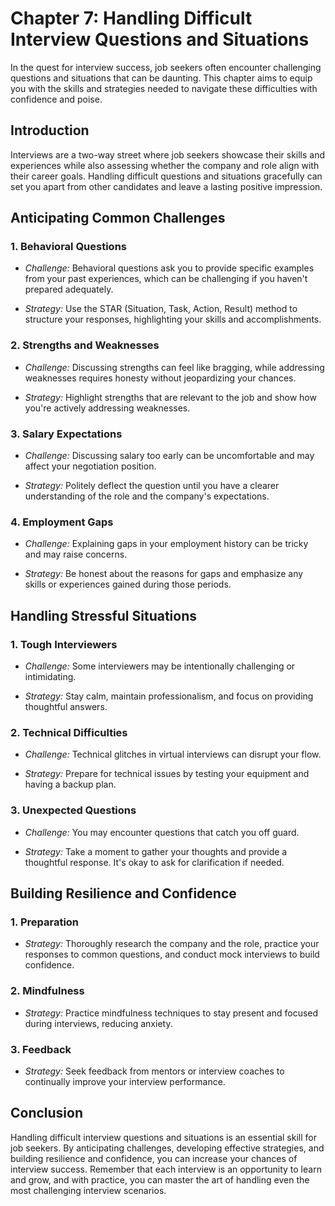 Chapter 7: Handling Difficult Interview Questions and Situations
================================================================

In the quest for interview success, job seekers often encounter challenging questions and situations that can be daunting. This chapter aims to equip you with the skills and strategies needed to navigate these difficulties with confidence and poise.

Introduction
------------

Interviews are a two-way street where job seekers showcase their skills and experiences while also assessing whether the company and role align with their career goals. Handling difficult questions and situations gracefully can set you apart from other candidates and leave a lasting positive impression.

Anticipating Common Challenges
------------------------------

### 1. **Behavioral Questions**

* *Challenge:* Behavioral questions ask you to provide specific examples from your past experiences, which can be challenging if you haven't prepared adequately.

* *Strategy:* Use the STAR (Situation, Task, Action, Result) method to structure your responses, highlighting your skills and accomplishments.

### 2. **Strengths and Weaknesses**

* *Challenge:* Discussing strengths can feel like bragging, while addressing weaknesses requires honesty without jeopardizing your chances.

* *Strategy:* Highlight strengths that are relevant to the job and show how you're actively addressing weaknesses.

### 3. **Salary Expectations**

* *Challenge:* Discussing salary too early can be uncomfortable and may affect your negotiation position.

* *Strategy:* Politely deflect the question until you have a clearer understanding of the role and the company's expectations.

### 4. **Employment Gaps**

* *Challenge:* Explaining gaps in your employment history can be tricky and may raise concerns.

* *Strategy:* Be honest about the reasons for gaps and emphasize any skills or experiences gained during those periods.

Handling Stressful Situations
-----------------------------

### 1. **Tough Interviewers**

* *Challenge:* Some interviewers may be intentionally challenging or intimidating.

* *Strategy:* Stay calm, maintain professionalism, and focus on providing thoughtful answers.

### 2. **Technical Difficulties**

* *Challenge:* Technical glitches in virtual interviews can disrupt your flow.

* *Strategy:* Prepare for technical issues by testing your equipment and having a backup plan.

### 3. **Unexpected Questions**

* *Challenge:* You may encounter questions that catch you off guard.

* *Strategy:* Take a moment to gather your thoughts and provide a thoughtful response. It's okay to ask for clarification if needed.

Building Resilience and Confidence
----------------------------------

### 1. **Preparation**

* *Strategy:* Thoroughly research the company and the role, practice your responses to common questions, and conduct mock interviews to build confidence.

### 2. **Mindfulness**

* *Strategy:* Practice mindfulness techniques to stay present and focused during interviews, reducing anxiety.

### 3. **Feedback**

* *Strategy:* Seek feedback from mentors or interview coaches to continually improve your interview performance.

Conclusion
----------

Handling difficult interview questions and situations is an essential skill for job seekers. By anticipating challenges, developing effective strategies, and building resilience and confidence, you can increase your chances of interview success. Remember that each interview is an opportunity to learn and grow, and with practice, you can master the art of handling even the most challenging interview scenarios.

